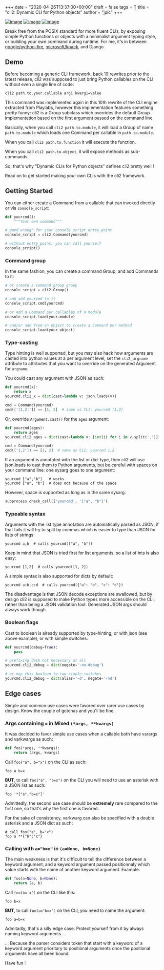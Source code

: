 +++
date = "2020-04-26T13:37:00+00:00"
draft = false
tags = []
title = "cli2: Dynamic CLI for Python objects"
author = "jpic"
+++

[![image](https://yourlabs.io/oss/cli2/badges/master/pipeline.svg)](https://yourlabs.io/oss/cli2/pipelines)
[![image](https://codecov.io/gh/yourlabs/cli2/branch/master/graph/badge.svg)](https://codecov.io/gh/yourlabs/cli2)
[![image](https://img.shields.io/pypi/v/cli2.svg)](https://pypi.python.org/pypi/cli2)

Break free from the POSIX standard for more fluent CLIs, by exposing
simple Python functions or objects with a minimalist argument typing
style, or building your own command during runtime. For me, it's in between
[google/python-fire](https://github.com/google/python-fire),
[microsoft/knack](https://github.com/microsoft/knack), and Django.

## Demo

Before becoming a generic CLI framework, back 10 rewrites prior to the latest
release, cli2 was supposed to just bring Python callables on the CLI without
even a single line of code:

```
cli2 path.to.your.callable arg1 kwarg1=value
```

This command was implemented again in this 10th rewrite of the CLI
engine extracted from Playlabs, however this implementation features
something pretty funny: cli2 is a Group subclass which overrides the
default Group implementation based on the first argument passed on the
command line.

Basically, when you call `cli2 path.to.module`, it will load a Group of
name `path.to.module` which loads one Command per callable in
`path.to.module`.

When you call `cli2 path.to.function` it will execute the function.

When you call `cli2 path.to.object`, it will expose methods as sub-commands.

So, that's why "Dynamic CLIs for Python objects" defines cli2 pretty well !

Read on to get started making your own CLIs with the cli2 framework.

## Getting Started

You can either create a Command from a callable that can invoked
directly or via `console_script`:

```python
def yourcmd():
    """Your own command"""

# good enough for your console_script entry_point
console_script = cli2.Command(yourcmd)

# without entry_point, you can call yourself
console_script()
```

### Command group

In the same fashion, you can create a command Group, and add Commands to
it:

```python
# or create a command group group
console_script = cli2.Group()

# and add yourcmd to it
console_script.cmd(yourcmd)

# or add a Command per callables of a module
console_script.load(your.module)

# and/or add from an object to create a Command per method
console_script.load(your_object)
```

### Type-casting

Type hinting is well supported, but you may also hack how arguments are
casted into python values at a per argument level, set the
`cli2_argname` attribute to attributes that you want to override on the
generated Argument for `argname`.

You could cast any argument with JSON as such:

```python
def yourcmd(x):
    return x
yourcmd.cli2_x = dict(cast=lambda v: json.loads(v))

cmd = Command(yourcmd)
cmd(['[1,2]']) == [1, 2]  # same as CLI: yourcmd [1,2]
```

Or, override `Argument.cast()` for the `ages` argument:

```python
def yourcmd(ages):
    return ages
yourcmd.cli2_ages = dict(cast=lambda v: [int(i) for i in v.split(',')])

cmd = Command(yourcmd)
cmd(['1,2']) == [1, 2]  # same as CLI: yourcmd 1,2
```

If an argument is annotated with the list or dict type, then cli2 will
use json.loads to cast them to Python arguments, but be careful with
spaces on your command line: one sysarg goes to one argument:

```
yourcmd ["a","b"]   # works
yourcmd ["a", "b"]  # does not because of the space
```

However, space is supported as long as in the same sysarg:

```python
subprocess.check_call(['yourcmd', '["a", "b"]')
```

### Typeable syntax

Arguments with the list type annotation are automatically parsed as
JSON, if that fails it will try to split by commas which is easier to
type than JSON for lists of strings:

```
yourcmd a,b  # calls yourcmd(["a", "b"])
```

Keep in mind that JSON is tried first for list arguments, so a list of
ints is also easy:

```
yourcmd [1,2]  # calls yourcmd([1, 2])
```

A simple syntax is also supported for dicts by default:

```
yourcmd a:b,c:d  # calls yourcmd({"a": "b", "c": "d"})
```

The disadvantage is that JSON decode exceptions are swallowed, but by
design cli2 is supposed to make Python types more accessible on the CLI,
rather than being a JSON validation tool. Generated JSON args should
always work though.

### Boolean flags

Cast to boolean is already supported by type-hinting, or with json (see
above example), or with simple switches:

```python
def yourcmd(debug=True):
    pass

# prefixing dash not necessary at all
yourcmd.cli2_debug = dict(negate='-no-debug')

# or map this boolean to two simple switches
yourcmd.cli2_debug = dict(alias='-d', negate='-nd')
```

## Edge cases

Simple and common use cases were favored over rarer use cases by design.
Know the couple of gotchas and you'll be fine.

### Args containing `=` in Mixed `(*args, **kwargs)`

It was decided to favor simple use cases when a callable both have
varargs and varkwargs as such:

```python
def foo(*args, **kwargs):
    return (args, kwargs)
```

Call `foo("a", b="x")` on the CLI as such:

```
foo a b=x
```

**BUT**, to call `foo("a", "b=x")` on the CLI you will need to use an
asterisk with a JSON list as such:

```
foo '*["a","b=x"]'
```

Admittedly, the second use case should be **extremely** rare compared to the
first one, so that's why the first one is favored.

For the sake of consistency, varkwarg can also be specified with a
double asterisk and a JSON dict as such:

    # call foo("a", b="x")
    foo a **{"b":"x"}

### Calling with `a="b=x"` in `(a=None, b=None)`

The main weakness is that it\'s difficult to tell the difference between
a keyword argument, and a keyword argument passed positionnaly which
value starts with the name of another keyword argument. Example:

```python
def foo(a=None, b=None):
    return (a, b)
```

Call `foo(b='x')` on the CLI like this:

```
foo b=x
```

**BUT**, to call `foo(a="b=x")` on the CLI, you need to name the
argument:

```
foo a=b=x
```

Admitadly, that\'s a silly edge case. Protect yourself from it by always
naming keyword arguments ...

... Because the parser considers token that start with a keyword of a
keyword argument prioritary to positional arguments once the positional
arguments have all been bound.

Have fun !
